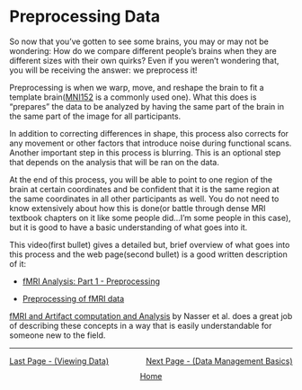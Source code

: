# Preprocessing Data
So now that you’ve gotten to see some brains, you may or may not be wondering: How do we compare different people’s brains when they are different sizes with their own quirks? Even if you weren’t wondering that, you will be receiving the answer: we preprocess it!

Preprocessing is when we warp, move, and reshape the brain to fit a template brain([MNI152](https://www.lead-dbs.org/about-the-mni-spaces/) is a commonly used one). What this does is “prepares” the data to be analyzed by having the same part of the brain in the same part of the image for all participants. 

In addition to correcting differences in shape, this process also corrects for any movement or other factors that introduce noise during functional scans. Another important step in this process is blurring. This is an optional step that depends on the analysis that will be ran on the data. 

At the end of this process, you will be able to point to one region of the brain at certain coordinates and be confident that it is the same region at the same coordinates in all other participants as well. You do not need to know extensively about how this is done(or battle through dense MRI textbook chapters on it like some people did…I’m some people in this case), but it is good to have a basic understanding of what goes into it. 

This video(first bullet) gives a detailed but, brief overview of what goes into this process and the web page(second bullet) is a good written description of it:

- [fMRI Analysis: Part 1 - Preprocessing](https://www.youtube.com/watch?v=xLWES956JJE)

- [Preprocessing of fMRI data](https://mafil.ceitec.cz/en/preprocessing-of-fmri-data/)

[fMRI and Artifact computation and Analysis](https://iopscience.iop.org/article/10.1088/1742-6596/1818/1/012083/pdf) by Nasser et al. does a great job of describing these concepts in a way that is easily understandable for someone new to the field. 

 ------------------------------------------------------------------------------------------------
 <div style="display: flex; justify-content: space-between;">
  <a href="viewing_data.html">Last Page - (Viewing Data)</a>
  <a href="data_management.html">Next Page - (Data Management Basics) </a>
</div>

<div style="text-align: center; margin-top: 10px;">
  <a href="/fmri-for-beginners/">Home</a>
</div>

